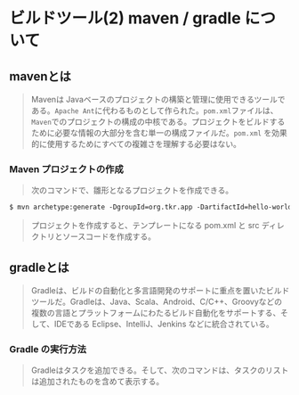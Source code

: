 # ビルドツール(2) maven / gradle  について

## mavenとは

> Mavenは Javaベースのプロジェクトの構築と管理に使用できるツールである。`Apache Ant`に代わるものとして作られた。`pom.xml`ファイルは、`Maven`でのプロジェクトの構成の中核である。プロジェクトをビルドするために必要な情報の大部分を含む単一の構成ファイルだ。`pom.xml` を効果的に使用するためにすべての複雑さを理解する必要はない。

### Maven プロジェクトの作成
> 次のコマンドで、雛形となるプロジェクトを作成できる。

```pom.xml
$ mvn archetype:generate -DgroupId=org.tkr.app -DartifactId=hello-world -DarchetypeArtifactId=maven-archetype-quickstart -DarchetypeVersion=1.4 -DinteractiveMode=false
```

> プロジェクトを作成すると、テンプレートになる pom.xml と src ディレクトリとソースコードを作成する。


## gradleとは
> Gradleは、ビルドの自動化と多言語開発のサポートに重点を置いたビルドツールだ。Gradleは、Java、Scala、Android、C/C++、Groovyなどの複数の言語とプラットフォームにわたるビルド自動化をサポートする、そして、IDEである Eclipse、IntelliJ、Jenkins などに統合されている。


### Gradle の実行方法
> Gradleはタスクを追加できる。そして、次のコマンドは、タスクのリストは追加されたものを含めて表示する。

